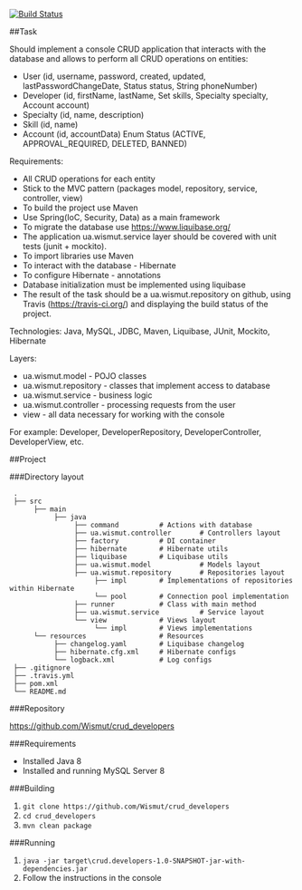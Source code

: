 [![Build Status](https://travis-ci.org/Wismut/crud_developers.svg?branch=master)](https://travis-ci.org/Wismut/crud_developers)

##Task

Should implement a console CRUD application that interacts with the database and allows to perform all CRUD operations on entities:

* User (id, username, password, created, updated, lastPasswordChangeDate, Status status, String phoneNumber)
* Developer (id, firstName, lastName, Set<Skill> skills, Specialty specialty, Account account)
* Specialty (id, name, description)
* Skill (id, name)
* Account (id, accountData)
Enum Status (ACTIVE, APPROVAL_REQUIRED, DELETED, BANNED)

 Requirements:
* All CRUD operations for each entity
* Stick to the MVC pattern (packages model, repository, service, controller, view)
* To build the project use Maven
* Use Spring(IoC, Security, Data) as a main framework
* To migrate the database use https://www.liquibase.org/
* The application ua.wismut.service layer should be covered with unit tests (junit + mockito).
* To import libraries use Maven
* To interact with the database - Hibernate
* To configure Hibernate - annotations
* Database initialization must be implemented using liquibase
* The result of the task should be a ua.wismut.repository on github, using Travis (https://travis-ci.org/) and displaying the build status of the project.
 
 Technologies: Java, MySQL, JDBC, Maven, Liquibase, JUnit, Mockito, Hibernate
 
 Layers:

 * ua.wismut.model - POJO classes
 * ua.wismut.repository - classes that implement access to database
 * ua.wismut.service - business logic
 * ua.wismut.controller - processing requests from the user
 * view - all data necessary for working with the console

For example: Developer, DeveloperRepository, DeveloperController, DeveloperView, etc.

##Project

###Directory layout

     .
     ├── src
          ├── main
               ├── java
                    ├── command          # Actions with database
                    ├── ua.wismut.controller       # Controllers layout
                    ├── factory          # DI container
                    ├── hibernate        # Hibernate utils
                    ├── liquibase        # Liquibase utils
                    ├── ua.wismut.model            # Models layout
                    ├── ua.wismut.repository       # Repositories layout
                         ├── impl        # Implementations of repositories within Hibernate
                         └── pool        # Connection pool implementation
                    ├── runner           # Class with main method
                    ├── ua.wismut.service          # Service layout
                    └── view             # Views layout
                         └── impl        # Views implementations
          └── resources                  # Resources
               ├── changelog.yaml        # Liquibase changelog
               ├── hibernate.cfg.xml     # Hibernate configs
               └── logback.xml           # Log configs
     ├── .gitignore
     ├── .travis.yml
     ├── pom.xml
     └── README.md

###Repository

https://github.com/Wismut/crud_developers

###Requirements

* Installed Java 8
* Installed and running MySQL Server 8

###Building

1. ```git clone https://github.com/Wismut/crud_developers```
2. ```cd crud_developers```
3. ```mvn clean package```

###Running

1. ```java -jar target\crud.developers-1.0-SNAPSHOT-jar-with-dependencies.jar```
2. Follow the instructions in the console
